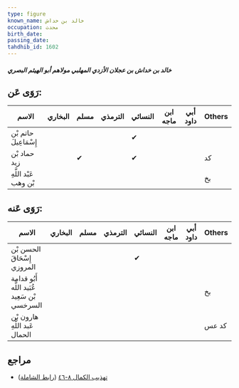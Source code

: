 ```yaml
---
type: figure
known_name: خالد بن خداش
occupation: محدث
birth_date:
passing_date:
tahdhib_id: 1602
---
```

##### خالد بن خداش بن عجلان الأزدي المهلبي مولاهم أبو الهيثم البصري

## رَوَى عَن:
| الاسم                 | البخاري | مسلم | الترمذي | النسائي | ابن ماجه | أبي داود | Others |
| --------------------- | ------- | ---- | ------- | ------- | -------- | -------- | ------ |
| حاتم بْن إِسْمَاعِيلَ |         |      |         | ✔       |          |          |        |
| حماد بْن زيد          |         | ✔    |         | ✔       |          |          | كد     |
| عَبْد اللَّهِ بْن وهب |         |      |         |         |          |          | بخ     |
## رَوَى عَنه:
| الاسم                                        | البخاري | مسلم | الترمذي | النسائي | ابن ماجه | أبي داود | Others |
| -------------------------------------------- | ------- | ---- | ------- | ------- | -------- | -------- | ------ |
| الحسن بْن إِسْحَاقَ المروزي                  |         |      |         | ✔       |          |          |        |
| أَبُو قدامة عُبَيد اللَّه بْن سَعِيد السرخسي |         |      |         |         |          |          | بخ     |
| هارون بْن عَبد اللَّهِ الحمال                |         |      |         |         |          |          | كد عس  |
## مراجع
- [تهذيب الكمال ٨-٤٦](obsidian://open?vault=Tahdhib-al-Kamal&file=Figures/١٦٠٢-خالد%20بن%20خداش%20بن%20عجلان%20الأزدي%20المهلبي%20مولاهم%20أبو%20الهيثم%20البصري) ([رابط الشاملة](https://shamela.ws/book/3722/3757))